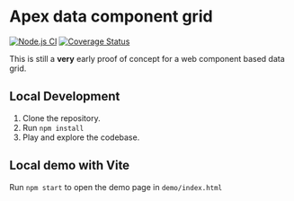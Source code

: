 # Apex data component grid
[![Node.js CI](https://github.com/apexcharts/apexgrid/actions/workflows/node.js.yml/badge.svg)](https://github.com/apexcharts/apexgrid/actions/workflows/node.js.yml)
[![Coverage Status](https://coveralls.io/repos/github/apexcharts/apexgrid/badge.svg?branch=master)](https://coveralls.io/github/apexcharts/apexgrid?branch=master)


This is still a **very** early proof of concept for a web component based data grid.

## Local Development

1. Clone the repository.
2. Run `npm install`
3. Play and explore the codebase.

## Local demo with Vite

Run `npm start` to open the demo page in `demo/index.html`
